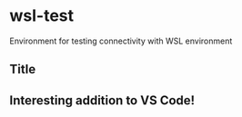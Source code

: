 # wsl-test
Environment for testing connectivity with WSL environment

## Title
## Interesting addition to VS Code!

